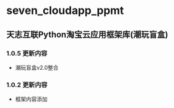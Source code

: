 # seven_cloudapp_ppmt

## 天志互联Python淘宝云应用框架库(潮玩盲盒)

### 1.0.5 更新内容
* 潮玩盲盒v2.0整合

### 1.0.2 更新内容
* 框架内容添加
